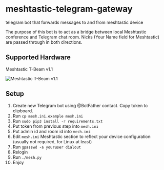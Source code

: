 # meshtastic-telegram-gateway
telegram bot that forwards messages to and from meshtastic device

The purpose of this bot is to act as a bridge between local Meshtastic conference and
Telegram chat room. Nicks (Your Name field for Meshtastic) are passed through in both directions.

## Supported Hardware

Meshtastic T-Beam v1.1

![Meshtastic T-Beam v1.1](https://raw.githubusercontent.com/tb0hdan/meshtastic-telegram-gateway/master/img/tbeam_11.jpeg)

## Setup

1. Create new Telegram bot using @BotFather contact. Copy token to clipboard.
2. Run `cp mesh.ini.example mesh.ini`
3. Run `sudo pip3 install -r requirements.txt`
4. Put token from previous step into `mesh.ini`
5. Put admin id and room id into `mesh.ini`
6. Edit `mesh.ini` Meshtastic section to reflect your device configuration (usually not required, for Linux at least)
7. Run `gpasswd -a youruser dialout`
8. Relogin
9. Run `./mesh.py`
10. Enjoy
